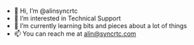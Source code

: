 - 👋 Hi, I’m @alinsyncrtc
- 👀 I’m interested in Technical Support
- 🌱 I’m currently learning bits and pieces about a lot of things 
- 📫 You can reach me at alin@syncrtc.com

<!---
alinsyncrtc/alinsyncrtc is a ✨ special ✨ repository because its `README.md` (this file) appears on your GitHub profile.
You can click the Preview link to take a look at your changes.
--->
